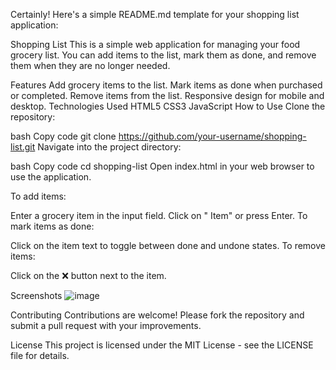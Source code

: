 
Certainly! Here's a simple README.md template for your shopping list application:

Shopping List
This is a simple web application for managing your food grocery list. You can add items to the list, mark them as done, and remove them when they are no longer needed.


Features
Add grocery items to the list.
Mark items as done when purchased or completed.
Remove items from the list.
Responsive design for mobile and desktop.
Technologies Used
HTML5
CSS3
JavaScript
How to Use
Clone the repository:

bash
Copy code
git clone https://github.com/your-username/shopping-list.git
Navigate into the project directory:

bash
Copy code
cd shopping-list
Open index.html in your web browser to use the application.

To add items:

Enter a grocery item in the input field.
Click on " Item" or press Enter.
To mark items as done:

Click on the item text to toggle between done and undone states.
To remove items:

Click on the ❌ button next to the item.

Screenshots
![image](https://github.com/user-attachments/assets/dd8c95af-f215-4d21-88b0-d1872e23133e)


Contributing
Contributions are welcome! Please fork the repository and submit a pull request with your improvements.

License
This project is licensed under the MIT License - see the LICENSE file for details.
